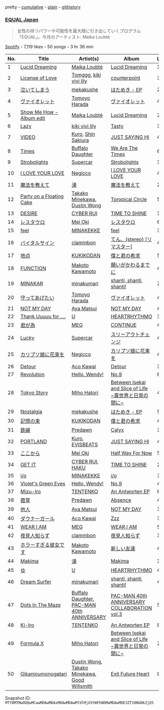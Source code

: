 pretty - [cumulative](/playlists/cumulative/37i9dQZF1DX2K2376Q0zTJ.md) - [plain](/playlists/plain/37i9dQZF1DX2K2376Q0zTJ) - [githistory](https://github.githistory.xyz/mackorone/spotify-playlist-archive/blob/main/playlists/plain/37i9dQZF1DX2K2376Q0zTJ)

### [EQUAL Japan](https://open.spotify.com/playlist/37i9dQZF1DX2K2376Q0zTJ)

> 女性の持つパワーや可能性を最大限に引き出していくプログラム「EQUAL」。今月のアーティスト: Maika Loubté

[Spotify](https://open.spotify.com/user/spotify) - 7,119 likes - 50 songs - 3 hr 36 min

| No. | Title | Artist(s) | Album | Length |
|---|---|---|---|---|
| 1 | [Lucid Dreaming](https://open.spotify.com/track/5WMX92HWkwRdvlh05jC2nQ) | [Maika Loubté](https://open.spotify.com/artist/0wMkBz97F3SE4yNz0y2OOz) | [Lucid Dreaming](https://open.spotify.com/album/0WqJS36WfpteeudLuB7kok) | 3:10 |
| 2 | [License of Love](https://open.spotify.com/track/3RScFyaFkewyy0RwufJeU2) | [Tomggg](https://open.spotify.com/artist/4IB2TdHMteDOTMAA1UbbcE), [kiki vivi lily](https://open.spotify.com/artist/5D21ZneiMBeuS22kVg2sxE) | [counterpoint](https://open.spotify.com/album/4DRBDjlH4f4B1rA9OCM9ZV) | 3:06 |
| 3 | [泣いてしまう](https://open.spotify.com/track/3mN9n0L41MFft0A0FvjYuf) | [mekakushe](https://open.spotify.com/artist/0CWyD7hgBLQ7dIUGEDkAWz) | [はためき \- EP](https://open.spotify.com/album/2PxLlQQ5yirERih8GYTy9B) | 2:44 |
| 4 | [ヴァイオレット](https://open.spotify.com/track/4jagOSBZVXEBCSIff35pBj) | [Tomoyo Harada](https://open.spotify.com/artist/6tl1VDtemwax4iIKxqekK1) | [ヴァイオレット](https://open.spotify.com/album/1X0OqaMyiKaJDXJHFYJgbx) | 4:15 |
| 5 | [Show Me How \- Album edit](https://open.spotify.com/track/3Rvjf5rbWhar6k40WRrM5J) | [Maika Loubté](https://open.spotify.com/artist/0wMkBz97F3SE4yNz0y2OOz) | [Lucid Dreaming](https://open.spotify.com/album/0WqJS36WfpteeudLuB7kok) | 2:47 |
| 6 | [Lazy](https://open.spotify.com/track/6pfnbN59U4lnlkMGphwaiU) | [kiki vivi lily](https://open.spotify.com/artist/5D21ZneiMBeuS22kVg2sxE) | [Tasty](https://open.spotify.com/album/5Lo3gHY145xNnpdLRumiGo) | 3:53 |
| 7 | [VIDEO](https://open.spotify.com/track/4h5SPjtEEPa2Tam7DcgUuf) | [Kuro](https://open.spotify.com/artist/1pvdS8wUgkkSZNPwkb6qg0), [Shin Sakiura](https://open.spotify.com/artist/43NKdJzrtzg9rAzmbIUdW8) | [JUST SAYING HI](https://open.spotify.com/album/4hnW7kQFsv60ccyuQxPAST) | 4:20 |
| 8 | [Times](https://open.spotify.com/track/696LZtFLOjvbVwhLHW0los) | [Buffalo Daughter](https://open.spotify.com/artist/66UBlnqgUCqDlalQXK8Nby) | [We Are The Times](https://open.spotify.com/album/00TbymhTXa7qmcLoM97D08) | 6:28 |
| 9 | [Strobolights](https://open.spotify.com/track/1vjLAMjdbFQszoN6Ojagtc) | [Supercar](https://open.spotify.com/artist/4g59G9OEAMkD8pd8oiEqx0) | [Strobolights](https://open.spotify.com/album/1iFdO4bZdHam850kH5N84g) | 3:25 |
| 10 | [I LOVE YOUR LOVE](https://open.spotify.com/track/1Xg43VDHhBqOd0m3vXS6qI) | [Negicco](https://open.spotify.com/artist/4PoAqzGXLjpuYMmTRv24q6) | [I LOVE YOUR LOVE](https://open.spotify.com/album/5dfU89KvoiobJM370ITjMW) | 4:18 |
| 11 | [魔法を教えて](https://open.spotify.com/track/0zoVNcQs1b6iU738C1XHIj) | [湧](https://open.spotify.com/artist/2WLQEvRcGXbXKqoEgYV3sK) | [魔法を教えて](https://open.spotify.com/album/5SIHgqDGuwYGufUb9IumeE) | 2:14 |
| 12 | [Party on a Floating Cake](https://open.spotify.com/track/04ET3zGa23mz0eoEOhJZp6) | [Takako Minekawa](https://open.spotify.com/artist/3XxrXIYWH5PpuTbYSXDOZw), [Dustin Wong](https://open.spotify.com/artist/484ZnYb0Vh2fHtYD0bEQuF) | [Toropical Circle](https://open.spotify.com/album/7iKaxwVjs2gfU6oPusIcCf) | 5:05 |
| 13 | [DESIRE](https://open.spotify.com/track/2ravTxFpwFgqXzDmQru4H3) | [CYBER RUI](https://open.spotify.com/artist/6kWLNH5QV9lGRhx2Kj7nA2) | [TIME TO SHINE](https://open.spotify.com/album/7wOxANTRpk4rz0M6KSt3wK) | 3:08 |
| 14 | [レスタウロ](https://open.spotify.com/track/2PKzVpBG10HZ4FLHejMKFv) | [Mei Oki](https://open.spotify.com/artist/0rtH6ZwAueGDW3JfjGIp7S) | [レスタウロ](https://open.spotify.com/album/23NYvvrJuqkjf0GcK59x7C) | 6:01 |
| 15 | [feel](https://open.spotify.com/track/3TNHO3x2NXwYK5F7UB0trl) | [MINAKEKKE](https://open.spotify.com/artist/4PJ4EXyGkUrYuZt9AwW3eT) | [feel](https://open.spotify.com/album/24BcfUw1QsaZeYFwbChWDP) | 3:15 |
| 16 | [バイタルサイン](https://open.spotify.com/track/6aVcOec4Ci6UFSE0X2l6vF) | [clammbon](https://open.spotify.com/artist/1gpNGL4WHSegm0WXj2j1m0) | [てん、\(stereo\) \[リマスター\]](https://open.spotify.com/album/6W6coNHQW9ijtVtoXzoezO) | 4:35 |
| 17 | [地点](https://open.spotify.com/track/2dMr3GWA77nJNIfRtMBW5m) | [KUKIKODAN](https://open.spotify.com/artist/7mzrWoSNJn8MaPPBPNr9yS) | [僕と君の希求](https://open.spotify.com/album/41jk3O7vw4UUz0fMu0IWBp) | 5:27 |
| 18 | [FUNCTION](https://open.spotify.com/track/3XhPGRiechskhUG8998PkU) | [Makoto Kawamoto](https://open.spotify.com/artist/2MF3aPE7iQsg8CtlBmHfjx) | [願いがかわるまでに](https://open.spotify.com/album/2riJF0917V6I9mKtxOzGbj) | 4:16 |
| 19 | [MINAKAR](https://open.spotify.com/track/3eoAVUcMFvXNbtZJ67WCw9) | [minakumari](https://open.spotify.com/artist/55QqYhhbFI4EegcCPfAGvF) | [shanti, shanti, shanti!](https://open.spotify.com/album/7w3gvWBTF9jPWnSn7zz2P6) | 2:30 |
| 20 | [守ってあげたい](https://open.spotify.com/track/7ulYRroweGOEEVYbWKb23H) | [Tomoyo Harada](https://open.spotify.com/artist/6tl1VDtemwax4iIKxqekK1) | [ヴァイオレット](https://open.spotify.com/album/1X0OqaMyiKaJDXJHFYJgbx) | 4:49 |
| 21 | [NOT MY DAY](https://open.spotify.com/track/0NG3An6anlqdC1ZIzJcUQW) | [Aya Matsui](https://open.spotify.com/artist/7gQWNnPFKWsOij9m5hAICR) | [NOT MY DAY](https://open.spotify.com/album/5CGj5djy3NUp9t4UcEuIvh) | 4:10 |
| 22 | [Thank Uuuuu for ....](https://open.spotify.com/track/6M3BdsIKQfcjazn6AQaY72) | [U](https://open.spotify.com/artist/5yg4eMyfkrqwiI4AQsr65h) | [HEARTRHYTHMO](https://open.spotify.com/album/5e4WLSYxYacF9MyWdOdpqF) | 3:37 |
| 23 | [君が為](https://open.spotify.com/track/29rcp7vAgr60TXxLLeJmhg) | [MEG](https://open.spotify.com/artist/625iOFWwsLZyMXt7mx5L2X) | [CONTINUE](https://open.spotify.com/album/4rQMfpzOCy1RYI2YTlVJfZ) | 4:00 |
| 24 | [Lucky](https://open.spotify.com/track/1CKTWxWluZ7oRTFoyeBZgy) | [Supercar](https://open.spotify.com/artist/4g59G9OEAMkD8pd8oiEqx0) | [スリーアウトチェンジ](https://open.spotify.com/album/22vS4hYOWr9Ds6HtHIdieR) | 4:14 |
| 25 | [カリプソ娘に花束を](https://open.spotify.com/track/7JN8cPXKA2TawXH5R4K1vL) | [Negicco](https://open.spotify.com/artist/4PoAqzGXLjpuYMmTRv24q6) | [カリプソ娘に花束を](https://open.spotify.com/album/0GCZtVkrRlzrT3IYhTVU2L) | 4:26 |
| 26 | [Detour](https://open.spotify.com/track/0hrXNPqTYzLdNRRLNRz9xd) | [Aco Kawai](https://open.spotify.com/artist/10xDsE7RRrKil5bVXk2hsJ) | [Detour](https://open.spotify.com/album/17R7kSvSysuGbMQFBP54L1) | 3:07 |
| 27 | [Revolution](https://open.spotify.com/track/7omMDgLrg2CmRRmnsMtXwA) | [Hello, Wendy!](https://open.spotify.com/artist/3AvH8vDY89tcsDLMPlC9YH) | [No.9](https://open.spotify.com/album/7Dka5fNxmswxdxchrJImOh) | 6:06 |
| 28 | [Tokyo Story](https://open.spotify.com/track/3b4rUNexSvVmklPoKY7qpH) | [Miho Hatori](https://open.spotify.com/artist/21StrITbN3uLjv5OdsLAja) | [Between Isekai and Slice of Life \~異世界と日常の間に\~](https://open.spotify.com/album/4gzxCLUSK6zyNNOeu8pJlm) | 4:21 |
| 29 | [Nostalgia](https://open.spotify.com/track/0LcCQnE5dENrKpBMpLmynU) | [mekakushe](https://open.spotify.com/artist/0CWyD7hgBLQ7dIUGEDkAWz) | [はためき \- EP](https://open.spotify.com/album/2PxLlQQ5yirERih8GYTy9B) | 5:28 |
| 30 | [記憶の束](https://open.spotify.com/track/1ZfVE85GhThJKTzI1pGkSH) | [KUKIKODAN](https://open.spotify.com/artist/7mzrWoSNJn8MaPPBPNr9yS) | [僕と君の希求](https://open.spotify.com/album/41jk3O7vw4UUz0fMu0IWBp) | 4:23 |
| 31 | [鉄線](https://open.spotify.com/track/7bfHQu3qAiViVs2Obeb0pA) | [Predawn](https://open.spotify.com/artist/7nK2GWw6SsLKb5OgEcfbF5) | [Calyx](https://open.spotify.com/album/30u7TBjP17nCKURG0tkmwl) | 3:27 |
| 32 | [PORTLAND](https://open.spotify.com/track/4g67SysRy5Ups9gQ5qPhID) | [Kuro](https://open.spotify.com/artist/1pvdS8wUgkkSZNPwkb6qg0), [EVISBEATS](https://open.spotify.com/artist/3dkhk6RTgOerN0NQEmt8Nc) | [JUST SAYING HI](https://open.spotify.com/album/4hnW7kQFsv60ccyuQxPAST) | 4:36 |
| 33 | [ここから](https://open.spotify.com/track/3uTc9DnxWiB1srk7kTYl6S) | [Mei Oki](https://open.spotify.com/artist/0rtH6ZwAueGDW3JfjGIp7S) | [Half Way For Now](https://open.spotify.com/album/2BIaRyIcixYKfyL5s6x7vA) | 5:38 |
| 34 | [GET IT](https://open.spotify.com/track/3KNDEBZHYmwkWF1sN9NXEc) | [CYBER RUI](https://open.spotify.com/artist/6kWLNH5QV9lGRhx2Kj7nA2), [HAKU](https://open.spotify.com/artist/1tIlBoQnnI91cynYT7jPH3) | [TIME TO SHINE](https://open.spotify.com/album/7wOxANTRpk4rz0M6KSt3wK) | 2:53 |
| 35 | [i/o](https://open.spotify.com/track/5tE1DWfXwKUlN9N6lUbqmq) | [MINAKEKKE](https://open.spotify.com/artist/4PJ4EXyGkUrYuZt9AwW3eT) | [i/o](https://open.spotify.com/album/0d5rs7EK6PHbsiIzOJqWzO) | 3:28 |
| 36 | [Violet's Green Eyes](https://open.spotify.com/track/4yHERs7Bjqbl930PUvQ5WA) | [Hello, Wendy!](https://open.spotify.com/artist/3AvH8vDY89tcsDLMPlC9YH) | [No.9](https://open.spotify.com/album/7Dka5fNxmswxdxchrJImOh) | 4:06 |
| 37 | [Mizu\-Iro](https://open.spotify.com/track/1Gg1LzqEi4eL2AV8hlTI5x) | [TENTENKO](https://open.spotify.com/artist/0Z0T5Cm2d7m8L0qCTzI6yD) | [An Antworten EP](https://open.spotify.com/album/5xJQeowjdaLP0GKJdRUjaO) | 6:28 |
| 38 | [霞草](https://open.spotify.com/track/5WciyPOjKYlhrLRH1DXaFb) | [Predawn](https://open.spotify.com/artist/7nK2GWw6SsLKb5OgEcfbF5) | [Absence](https://open.spotify.com/album/7xxeWgLplIIBlArngZz3iu) | 4:04 |
| 39 | [他人](https://open.spotify.com/track/5dGfZAqZXrIPQ6W8DAHsb0) | [Aya Matsui](https://open.spotify.com/artist/7gQWNnPFKWsOij9m5hAICR) | [NOT MY DAY](https://open.spotify.com/album/5CGj5djy3NUp9t4UcEuIvh) | 3:27 |
| 40 | [ダウナーガール](https://open.spotify.com/track/5hnZ09O16DkVmP7S6x5U0E) | [Aco Kawai](https://open.spotify.com/artist/10xDsE7RRrKil5bVXk2hsJ) | [Zzz](https://open.spotify.com/album/3ZjzjKEt9EfkCBpQZlfSJy) | 3:00 |
| 41 | [WEAR I AM](https://open.spotify.com/track/61QHeDEPA4PtpiGWIAjAP2) | [MEG](https://open.spotify.com/artist/625iOFWwsLZyMXt7mx5L2X) | [WEAR I AM](https://open.spotify.com/album/6EBuvTf7SZKFBFwvjXDxMz) | 5:09 |
| 42 | [夜見人知らず](https://open.spotify.com/track/5jEHOs3k9Ojk1FDNJ3kOXZ) | [clammbon](https://open.spotify.com/artist/1gpNGL4WHSegm0WXj2j1m0) | [夜見人知らず](https://open.spotify.com/album/28zhwvHUHdV4ApkUE0KBwD) | 3:19 |
| 43 | [ホラーすぎる彼女です](https://open.spotify.com/track/7n3xY5CH0YONHhmbxmrl7d) | [Makoto Kawamoto](https://open.spotify.com/artist/2MF3aPE7iQsg8CtlBmHfjx) | [新しい友達](https://open.spotify.com/album/7JvaNU5JqwdIiLMlUBhxxC) | 4:05 |
| 44 | [Makima](https://open.spotify.com/track/7l8XvgUVKYnfyWXPWloiUd) | [湧](https://open.spotify.com/artist/2WLQEvRcGXbXKqoEgYV3sK) | [Makima](https://open.spotify.com/album/7osPowAIkTyDeXN3yLy7bq) | 3:24 |
| 45 | [ゆ](https://open.spotify.com/track/5tzzlV5XhqterGCfukrcQI) | [U](https://open.spotify.com/artist/5yg4eMyfkrqwiI4AQsr65h) | [HEARTRHYTHMO](https://open.spotify.com/album/5e4WLSYxYacF9MyWdOdpqF) | 4:57 |
| 46 | [Dream Surfer](https://open.spotify.com/track/6qllUsYeSDiO54LnEZZnJe) | [minakumari](https://open.spotify.com/artist/55QqYhhbFI4EegcCPfAGvF) | [shanti, shanti, shanti!](https://open.spotify.com/album/7w3gvWBTF9jPWnSn7zz2P6) | 4:25 |
| 47 | [Dots In The Maze](https://open.spotify.com/track/2TItx1M3hfmEq6HJmWuHTQ) | [Buffalo Daughter](https://open.spotify.com/artist/66UBlnqgUCqDlalQXK8Nby), [PAC\-MAN 40th ANNIVERSARY](https://open.spotify.com/artist/52lGJLWFSm4T3alejxh8ok) | [PAC\-MAN 40th ANNIVERSARY COLLABORATION vol.3](https://open.spotify.com/album/0Lc2kz69G33kHx4k7CfEMP) | 5:52 |
| 48 | [Ki\-Iro](https://open.spotify.com/track/4C249tzdyQFW9W0o6lIYUl) | [TENTENKO](https://open.spotify.com/artist/0Z0T5Cm2d7m8L0qCTzI6yD) | [An Antworten EP](https://open.spotify.com/album/5xJQeowjdaLP0GKJdRUjaO) | 8:39 |
| 49 | [Formula X](https://open.spotify.com/track/0r99ktDvymD0tb6oUFyvac) | [Miho Hatori](https://open.spotify.com/artist/21StrITbN3uLjv5OdsLAja) | [Between Isekai and Slice of Life \~異世界と日常の間に\~](https://open.spotify.com/album/4gzxCLUSK6zyNNOeu8pJlm) | 2:47 |
| 50 | [Gikanjoumonogatari](https://open.spotify.com/track/7E3FZBry2a5KQAn56LWa3P) | [Dustin Wong](https://open.spotify.com/artist/484ZnYb0Vh2fHtYD0bEQuF), [Takako Minekawa](https://open.spotify.com/artist/3XxrXIYWH5PpuTbYSXDOZw), [Good Willsmith](https://open.spotify.com/artist/6Mj8zEcLdfcF23aNKyJ3Ov) | [Exit Future Heart](https://open.spotify.com/album/1VMB9iRhCMPdUtxGvAa0RI) | 9:10 |

Snapshot ID: `MTY0MTMwODQwMCwwMDAwMDAxMDAwMDAwMTdlMjU5YWFhNDMwMDAwMDE3ZTI0NGNkZjQ5`